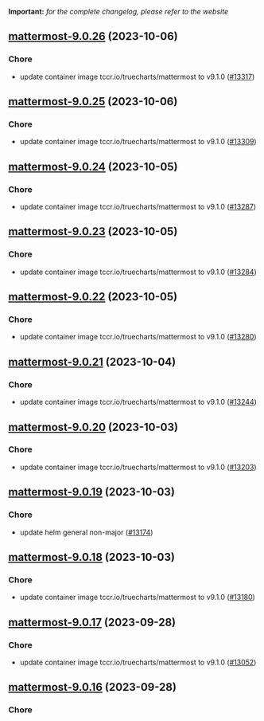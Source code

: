 **Important:**
*for the complete changelog, please refer to the website*




## [mattermost-9.0.26](https://github.com/truecharts/charts/compare/mattermost-9.0.25...mattermost-9.0.26) (2023-10-06)

### Chore

- update container image tccr.io/truecharts/mattermost to v9.1.0 ([#13317](https://github.com/truecharts/charts/issues/13317))
  
  


## [mattermost-9.0.25](https://github.com/truecharts/charts/compare/mattermost-9.0.24...mattermost-9.0.25) (2023-10-06)

### Chore

- update container image tccr.io/truecharts/mattermost to v9.1.0 ([#13309](https://github.com/truecharts/charts/issues/13309))
  
  


## [mattermost-9.0.24](https://github.com/truecharts/charts/compare/mattermost-9.0.23...mattermost-9.0.24) (2023-10-05)

### Chore

- update container image tccr.io/truecharts/mattermost to v9.1.0 ([#13287](https://github.com/truecharts/charts/issues/13287))
  
  


## [mattermost-9.0.23](https://github.com/truecharts/charts/compare/mattermost-9.0.22...mattermost-9.0.23) (2023-10-05)

### Chore

- update container image tccr.io/truecharts/mattermost to v9.1.0 ([#13284](https://github.com/truecharts/charts/issues/13284))
  
  


## [mattermost-9.0.22](https://github.com/truecharts/charts/compare/mattermost-9.0.21...mattermost-9.0.22) (2023-10-05)

### Chore

- update container image tccr.io/truecharts/mattermost to v9.1.0 ([#13280](https://github.com/truecharts/charts/issues/13280))
  
  


## [mattermost-9.0.21](https://github.com/truecharts/charts/compare/mattermost-9.0.20...mattermost-9.0.21) (2023-10-04)

### Chore

- update container image tccr.io/truecharts/mattermost to v9.1.0 ([#13244](https://github.com/truecharts/charts/issues/13244))
  
  


## [mattermost-9.0.20](https://github.com/truecharts/charts/compare/mattermost-9.0.19...mattermost-9.0.20) (2023-10-03)

### Chore

- update container image tccr.io/truecharts/mattermost to v9.1.0 ([#13203](https://github.com/truecharts/charts/issues/13203))
  
  


## [mattermost-9.0.19](https://github.com/truecharts/charts/compare/mattermost-9.0.18...mattermost-9.0.19) (2023-10-03)

### Chore

- update helm general non-major ([#13174](https://github.com/truecharts/charts/issues/13174))
  
  


## [mattermost-9.0.18](https://github.com/truecharts/charts/compare/mattermost-9.0.17...mattermost-9.0.18) (2023-10-03)

### Chore

- update container image tccr.io/truecharts/mattermost to v9.1.0 ([#13180](https://github.com/truecharts/charts/issues/13180))
  
  


## [mattermost-9.0.17](https://github.com/truecharts/charts/compare/mattermost-9.0.16...mattermost-9.0.17) (2023-09-28)

### Chore

- update container image tccr.io/truecharts/mattermost to v9.1.0 ([#13052](https://github.com/truecharts/charts/issues/13052))
  
  


## [mattermost-9.0.16](https://github.com/truecharts/charts/compare/mattermost-9.0.15...mattermost-9.0.16) (2023-09-28)

### Chore
